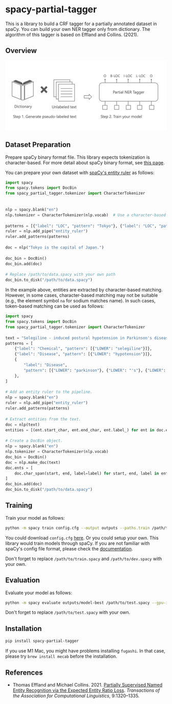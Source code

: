 # spacy-partial-tagger

This is a library to build a CRF tagger for a partially annotated dataset in spaCy. You can build your own NER tagger only from dictionary. The algorithm of this tagger is based on Effland and Collins. (2021).

## Overview

![The overview of spacy-partial-tagger](https://raw.githubusercontent.com/doccano/spacy-partial-tagger/main/images/overview.png)

## Dataset Preparation

Prepare spaCy binary format file. This library expects tokenization is character-based.
For more detail about spaCy binary format, see [this page](https://spacy.io/api/data-formats#training).

You can prepare your own dataset with [spaCy's entity ruler](https://spacy.io/usage/rule-based-matching#entityruler) as follows:

```py
import spacy
from spacy.tokens import DocBin
from spacy_partial_tagger.tokenizer import CharacterTokenizer


nlp = spacy.blank("en")
nlp.tokenizer = CharacterTokenizer(nlp.vocab)  # Use a character-based tokenizer

patterns = [{"label": "LOC", "pattern": "Tokyo"}, {"label": "LOC", "pattern": "Japan"}]
ruler = nlp.add_pipe("entity_ruler")
ruler.add_patterns(patterns)

doc = nlp("Tokyo is the capital of Japan.")

doc_bin = DocBin()
doc_bin.add(doc)

# Replace /path/to/data.spacy with your own path
doc_bin.to_disk("/path/to/data.spacy")
```

In the example above, entities are extracted by character-based matching. However, in some cases, character-based matching may not be suitable (e.g., the element symbol `na` for sodium matches name). In such cases, token-based matching can be used as follows:

```py
import spacy
from spacy.tokens import DocBin
from spacy_partial_tagger.tokenizer import CharacterTokenizer

text = "Selegiline - induced postural hypotension in Parkinson's disease: a longitudinal study on the effects of drug withdrawal."
patterns = [
    {"label": "Chemical", "pattern": [{"LOWER": "selegiline"}]},
    {"label": "Disease", "pattern": [{"LOWER": "hypotension"}]},
    {
        "label": "Disease",
        "pattern": [{"LOWER": "parkinson"}, {"LOWER": "'s"}, {"LOWER": "disease"}],
    },
]

# Add an entity ruler to the pipeline.
nlp = spacy.blank("en")
ruler = nlp.add_pipe("entity_ruler")
ruler.add_patterns(patterns)

# Extract entities from the text.
doc = nlp(text)
entities = [(ent.start_char, ent.end_char, ent.label_) for ent in doc.ents]

# Create a DocBin object.
nlp = spacy.blank("en")
nlp.tokenizer = CharacterTokenizer(nlp.vocab)
doc_bin = DocBin()
doc = nlp.make_doc(text)
doc.ents = [
    doc.char_span(start, end, label=label) for start, end, label in entities
]
doc_bin.add(doc)
doc_bin.to_disk("/path/to/data.spacy")
```

## Training

Train your model as follows:

```sh
python -m spacy train config.cfg --output outputs --paths.train /path/to/train.spacy --paths.dev /path/to/dev.spacy --gpu-id 0
```

You could download `config.cfg` [here](https://github.com/tech-sketch/spacy-partial-tagger/blob/main/config.cfg).
Or you could setup your own. This library would train models through spaCy. If you are not familiar with spaCy's config file format, please check the [documentation](https://spacy.io/usage/training#config).

Don't forget to replace `/path/to/train.spacy` and `/path/to/dev.spacy` with your own.

## Evaluation

Evaluate your model as follows:

```sh
python -m spacy evaluate outputs/model-best /path/to/test.spacy --gpu-id 0
```

Don't forget to replace `/path/to/test.spacy` with your own.

## Installation

```sh
pip install spacy-partial-tagger
```

If you use M1 Mac, you might have problems installing `fugashi`. In that case, please try `brew install mecab` before the installation.

## References

- Thomas Effland and Michael Collins. 2021. [Partially Supervised Named Entity Recognition via the Expected Entity Ratio Loss](https://aclanthology.org/2021.tacl-1.78/). _Transactions of the Association for Computational Linguistics_, 9:1320–1335.
